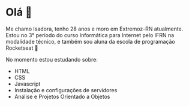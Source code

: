 # Olá 👋

Me chamo Isadora, tenho 28 anos e moro em Extremoz-RN atualmente. Estou no 3° período do curso Informática para Internet pelo IFRN na modalidade técnico, e também sou aluna da escola de programação Rocketseat 🤟

No momento estou estudando sobre:
- HTML
- CSS
- Javascript
- Instalação e configurações de servidores
- Análise e Projetos Orientado a Objetos

<!-- 



-->

